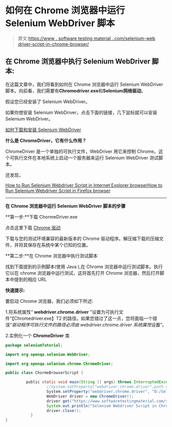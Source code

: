 # 如何在 Chrome 浏览器中运行 Selenium WebDriver 脚本

> 原文:[https://www . software testing material . com/selenium-web driver-script-in-chrome-browser/](https://www.softwaretestingmaterial.com/selenium-webdriver-script-in-chrome-browser/)

## 在 Chrome 浏览器中执行 Selenium WebDriver 脚本:

在这篇文章中，我们将看到如何在 Chrome 浏览器中运行 Selenium WebDriver 脚本。向前看，我们需要有**Chromedriver.exe**和**Selenium网络驱动**。

假设您已经安装了 Selenium WebDriver。

如果你想安装 Selenium WebDriver，点击下面的链接，几下鼠标就可以安装 Selenium WebDriver。

[如何下载和安装 Selenium WebDriver](https://www.softwaretestingmaterial.com/install-selenium-webdriver/)

**什么是 ChromeDriver，它有什么作用？**

ChromeDriver 是一个单独的可执行文件，WebDriver 用它来控制 Chrome。这个可执行文件在本地系统上启动一个服务器来运行 Selenium WebDriver 测试脚本。

还发现，

[How to Run Selenium Webdriver Script in Internet Explorer browser](https://www.softwaretestingmaterial.com/first-selenium-webdriver-script/)[How to Run Selenium Webdriver Script in Firefox browser](https://www.softwaretestingmaterial.com/first-selenium-webdriver-script/)

* * *

**在 Chrome 浏览器中运行 Selenium WebDriver 脚本的步骤**

**第一步:**下载 ChormeDriver.exe

点击这里下载 [Chrome 驱动](https://sites.google.com/a/chromium.org/chromedriver/downloads)

下载与您的测试环境兼容的最新版本的 Chrome 驱动程序。解压缩下载的压缩文件，并将其保存在系统中某个已知的位置。

**第二步:**在 Chrome 浏览器中执行测试脚本

找到下面提到的示例脚本(使用 Java ),在 Chrome 浏览器中运行测试脚本。执行它以在 chrome 浏览器中运行测试，这将首先打开 Chrome 浏览器，然后打开脚本中提到的相应 URL

**快速提示:**

要启动 Chrome 浏览器，我们必须如下所述:

1.将系统属性“ **webdriver.chrome.driver** ”设置为可执行文件“【Chromedriver.exe】T2 的路径。如果您错过了这一点，您将面临一个错误“*驱动程序可执行文件的路径必须由 webdriver.chrome.driver 系统属性*设置”。

2.实例化一个 **ChromeDriver** 类

```java
package seleniumTutorial;

import org.openqa.selenium.WebDriver;

import org.openqa.selenium.chrome.ChromeDriver;

public class ChormeBrowserScript {

         public static void main(String [] args) throws InterruptedException{
                  //System.setProperty("webdriver.chrome.driver",path of executable file "Chromedriver.exe")
                  System.setProperty("webdriver.chrome.driver", "D:/SeleniumEnvironment/chromedriver_win32/chromedriver.exe");
                  WebDriver driver = new ChromeDriver();
                  driver.get("https://www.softwaretestingmaterial.com/software-testing-interview-questions-free-ebook/");
                  System.out.println("Selenium Webdriver Script in Chrome browser | Software Testing Material");
                  driver.close();
           }
}
```